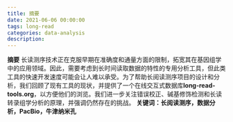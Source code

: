 ```yaml
---
title: 摘要
date: 2021-06-06 00:00:00
tags: long-read
categories: data-analysis
description:   
---
```



**摘要**
长读测序技术正在克服早期在准确度和通量方面的限制，拓宽其在基因组学中的应用领域。因此，需要考虑到长时间读取数据的特性的专用分析工具，但此类工具的快速开发速度可能会让人难以承受。为了帮助长阅读测序项目的设计和分析，我们回顾了现有工具的现状，并提供了一个在线交互式数据库**long-read-tools.org**，以方便他们的浏览。我们进一步关注错误校正、碱基修饰检测和长读转录组学分析的原理，并强调仍然存在的挑战。
**关键词：长阅读测序，数据分析，PacBio，牛津纳米孔**

